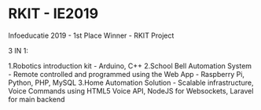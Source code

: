 # RKIT - IE2019
Infoeducatie 2019 - 1st Place Winner - RKIT Project

3 IN 1:

1.Robotics introduction kit - Arduino, C++
2.School Bell Automation System - Remote controlled and programmed using the Web App - Raspberry Pi, Python, PHP, MySQL
3.Home Automation Solution - Scalable infrastructure, Voice Commands using HTML5 Voice API, NodeJS for Websockets, Laravel for main backend



